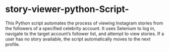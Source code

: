 # story-viewer-python-Script-
This Python script automates the process of viewing Instagram stories from the followers of a specified celebrity account. It uses Selenium to log in, navigate to the target account’s follower list, and attempt to view stories. If a user has no story available, the script automatically moves to the next profile.
